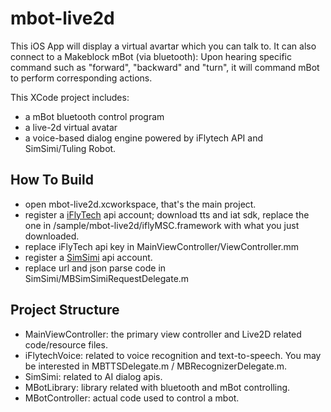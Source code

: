 # mbot-live2d

This iOS App will display a virtual avartar which you can talk to. It can also connect to a Makeblock mBot (via bluetooth): 
Upon hearing specific command such as "forward", "backward" and "turn", it will command mBot to perform corresponding actions.

This XCode project includes:
- a mBot bluetooth control program
- a live-2d virtual avatar
- a voice-based dialog engine powered by iFlytech API and SimSimi/Tuling Robot.


## How To Build

- open mbot-live2d.xcworkspace, that's the main project.
- register a [iFlyTech](http://www.xfyun.cn/) api account; download tts and iat sdk, 
replace the one in /sample/mbot-live2d/iflyMSC.framework with what you just downloaded.
- replace iFlyTech api key in MainViewController/ViewController.mm
- register a [SimSimi](http://developer.simsimi.com/) api account.
- replace url and json parse code in SimSimi/MBSimSimiRequestDelegate.m

## Project Structure

- MainViewController: the primary view controller and Live2D related code/resource files.
- iFlytechVoice: related to voice recognition and text-to-speech. You may be interested in MBTTSDelegate.m / MBRecognizerDelegate.m.
- SimSimi: related to AI dialog apis.
- MBotLibrary: library related with bluetooth and mBot controlling.
- MBotController: actual code used to control a mbot.
